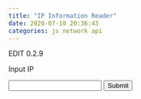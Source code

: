 ```yaml
---
title: "IP Information Reader"
date: 2020-07-10 20:36:43
categories: js network api
---
```


EDIT 0.2.9

<script>
function ipGet() {
  var ip = document.forms["ipRead"]["inputIP"].value;
  var url = "https://json.geoiplookup.io/" + ip + "?callback=?";
  $.getJSON(url, function(data) {
    console.log(JSON.stringify(data, null, 2));
  });  
}
</script>

Input IP

<form name="ipRead">
<input type="text" name="inputIP">
<input type="button" value="Submit" onclick="ipGet()">
</form>

<!-- Advertisement -->

<script async src="https://pagead2.googlesyndication.com/pagead/js/adsbygoogle.js"></script>
<!-- github -->
<ins class="adsbygoogle"
     style="display:block"
     data-ad-client="ca-pub-2393564017114032"
     data-ad-slot="7921062366"
     data-ad-format="auto"
     data-full-width-responsive="true"></ins>
<script>
     (adsbygoogle = window.adsbygoogle || []).push({});
</script>

<ins class="kakao_ad_area" style="display:none;" 
 data-ad-unit    = "DAN-qxi7q147vuif" 
 data-ad-width   = "320" 
 data-ad-height  = "100"></ins> 
<script type="text/javascript" src="//t1.daumcdn.net/kas/static/ba.min.js" async> </script>
